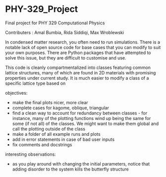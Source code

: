 # PHY-329_Project
Final project for PHY 329 Computational Physics

Contributers : Amal Bumbia, Rida Siddiqi, Max Wroblewski

In condensed matter research, you often need to run simulations. There is a notable lack of open source code for base cases that you can modify to suit your own purposes. There are Python packages that have attempted to solve this issue, but they are difficult to customise and use. 

This code is cleanly compartmentalized into classes featuring common lattice structures, many of which are found in 2D materials with promising properties under current study. It is much easier to modify a class of a specific lattice type based on 

objectives:
- make the final plots nicer, more clear 
- complete cases for kagome, oblique, triangular
- find a clean way to account for redundancy between classes - for instance, many of the plotting functions wind up being the same for some (if not all) of the classes. We might want to make them global and call the plotting outside of the class
- make a folder of all example runs and plots
- add in error statements in case of bad user inputs
- fix comments and docstrings

interesting observations:
- as you play around with changing the initial parameters, notice that adding disorder to the system kills the butterfly structure

